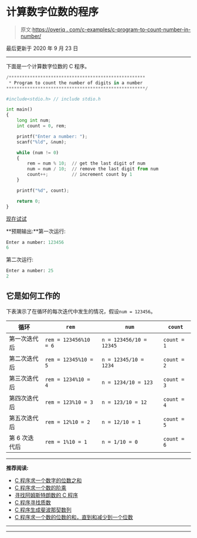 # 计算数字位数的程序

> 原文:[https://overiq . com/c-examples/c-program-to-count-number-in-number/](https://overiq.com/c-examples/c-program-to-count-number-of-digits-in-a-number/)

最后更新于 2020 年 9 月 23 日

* * *

下面是一个计算数字位数的 C 程序。

```py
/****************************************************
 * Program to count the number of digits in a number
*****************************************************/

#include<stdio.h> // include stdio.h

int main() 
{
    long int num;
    int count = 0, rem;

    printf("Enter a number: ");
    scanf("%ld", &num);

    while (num != 0) 
    {
        rem = num % 10;  // get the last digit of num
        num = num / 10;  // remove the last digit from num
        count++;         // increment count by 1
    }

    printf("%d", count);

    return 0;
}

```

[现在试试](https://overiq.com/c-online-compiler/r9k/)

**预期输出:**第一次运行:

```py
Enter a number: 123456
6

```

第二次运行:

```py
Enter a number: 25
2

```

## 它是如何工作的

下表演示了在循环的每次迭代中发生的情况，假设`num = 123456`。

| 循环 | `rem` | `num` | `count` |
| --- | --- | --- | --- |
| 第一次迭代后 | `rem = 123456%10 = 6` | `n = 123456/10 = 12345` | `count = 1` |
| 第二次迭代后 | `rem = 12345%10 = 5` | `n = 12345/10 = 1234` | `count = 2` |
| 第三次迭代后 | `rem = 1234%10 = 4` | `n = 1234/10 = 123` | `count = 3` |
| 第四次迭代后 | `rem = 123%10 = 3` | `n = 123/10 = 12` | `count = 4` |
| 第五次迭代后 | `rem = 12%10 = 2` | `n = 12/10 = 1` | `count = 5` |
| 第 6 次迭代后 | `rem = 1%10 = 1` | `n = 1/10 = 0` | `count = 6` |

* * *

**推荐阅读:**

*   [C 程序求一个数字的位数之和](/c-examples/c-program-to-find-the-sum-of-digits-of-a-number/)
*   [C 程序求一个数的阶乘](/c-examples/c-program-to-find-the-factorial-of-a-number/)
*   [寻找阿姆斯特朗数的 C 程序](/c-examples/c-program-to-find-armstrong-numbers/)
*   [C 程序寻找质数](/c-examples/c-program-to-find-prime-numbers/)
*   [C 程序生成斐波那契数列](/c-examples/c-program-to-generate-fibonacci-sequence/)
*   [C 程序求一个数的位数的和，直到和减少到一个位数](/c-examples/c-program-to-find-the-sum-of-the-digits-of-a-number-untill-the-sum-is-reduced-to-a-single-digit/)

* * *

* * *